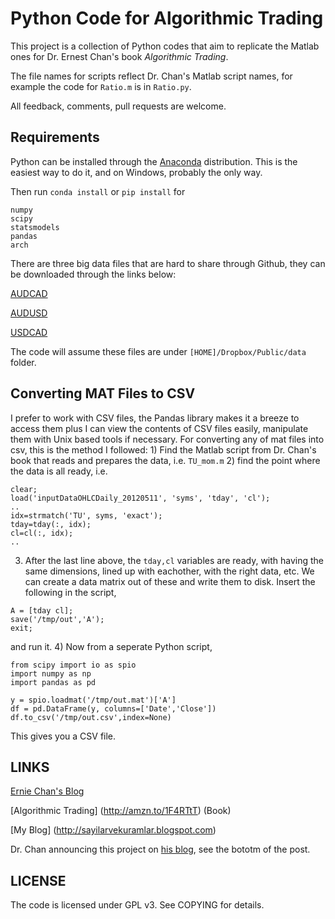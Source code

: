 # Python Code for Algorithmic Trading

This project is a collection of Python codes that aim to replicate the
Matlab ones for Dr. Ernest Chan's book *Algorithmic Trading*.

The file names for scripts reflect Dr. Chan's Matlab script names, for
example the code for `Ratio.m` is in `Ratio.py`.

All feedback, comments, pull requests are welcome. 

## Requirements

Python can be installed through the [Anaconda](http://continuum.io/downloads) distribution. 
This is the easiest way to do it, and on Windows, probably the only way.

Then run `conda install` or `pip install` for

```
numpy
scipy
statsmodels
pandas
arch
```

There are three big data files that are hard to share through Github,
they can be downloaded through the links below:

[AUDCAD](https://dl.dropboxusercontent.com/u/1570604/data/inputData_AUDCAD_20120426.mat)

[AUDUSD](https://dl.dropboxusercontent.com/u/1570604/data/inputData_AUDUSD_20120426.mat)

[USDCAD](https://dl.dropboxusercontent.com/u/1570604/data/inputData_USDCAD_20120426.mat)

The code will assume these files are under `[HOME]/Dropbox/Public/data` folder.

## Converting MAT Files to CSV

I prefer to work with CSV files, the Pandas library makes it a breeze
to access them plus I can view the contents of CSV files easily,
manipulate them with Unix based tools if necessary. For converting any
of mat files into csv, this is the method I followed: 1) Find the
Matlab script from Dr. Chan's book that reads and prepares the data,
i.e. `TU_mom.m` 2) find the point where the data is all ready, i.e.

```
clear;
load('inputDataOHLCDaily_20120511', 'syms', 'tday', 'cl');
..
idx=strmatch('TU', syms, 'exact');
tday=tday(:, idx);
cl=cl(:, idx);
..
```

3) After the last line above, the `tday,cl` variables are ready, with
having the same dimensions, lined up with eachother, with the right
data, etc. We can create a data matrix out of these and write them to
disk. Insert the following in the script,

```
A = [tday cl];
save('/tmp/out','A');
exit;
```

and run it. 4) Now from a seperate Python script,

```
from scipy import io as spio
import numpy as np
import pandas as pd

y = spio.loadmat('/tmp/out.mat')['A']
df = pd.DataFrame(y, columns=['Date','Close'])
df.to_csv('/tmp/out.csv',index=None)
```

This gives you a CSV file.

## LINKS

[Ernie Chan's Blog](http://epchan.blogspot.com)

[Algorithmic Trading] (http://amzn.to/1F4RTtT) (Book)

[My Blog] (http://sayilarvekuramlar.blogspot.com)

Dr. Chan announcing this project on [his blog](http://epchan.blogspot.de/2015/09/interview-with-euan-sinclair.html), see the bototm of the post.

## LICENSE

The code is licensed under GPL v3. See COPYING for details.
